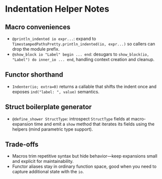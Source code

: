 # Indentation Helper Notes

## Macro conveniences
- `@println_indented io expr...`: expand to `TimestampedPathsPretty.println_indented(io, expr...)` so callers can drop the module prefix.
- `@show_block io "Label" begin ... end`: desugars to `show_block(io, "Label") do inner_io ... end`, handling context creation and cleanup.

## Functor shorthand
- `Indenter(io; extra=0)` returns a callable that shifts the indent once and exposes `ind("label: ", value)` semantics.

## Struct boilerplate generator
- `@define_shower StructType`: introspect `StructType` fields at macro-expansion time and emit a `show` method that iterates its fields using the helpers (mind parametric type support).

## Trade-offs
- Macros trim repetitive syntax but hide behavior—keep expansions small and explicit for maintainability.
- Functor aliases stay in ordinary function space, good when you need to capture additional state with the `io`.
